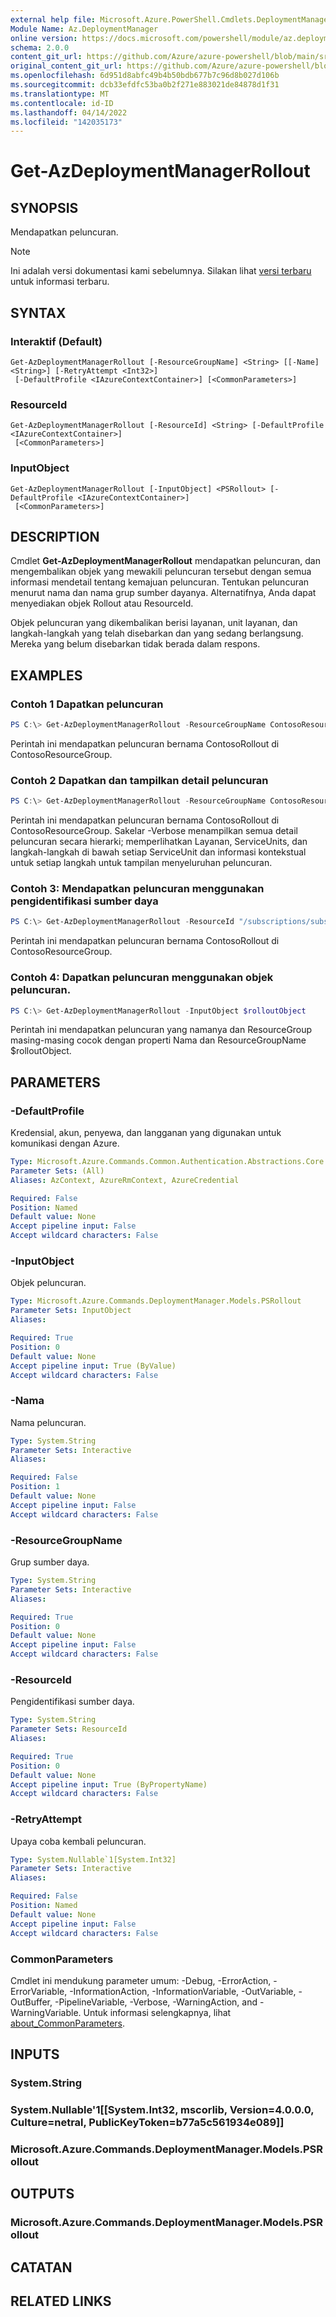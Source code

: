 ```yaml
---
external help file: Microsoft.Azure.PowerShell.Cmdlets.DeploymentManager.dll-Help.xml
Module Name: Az.DeploymentManager
online version: https://docs.microsoft.com/powershell/module/az.deploymentmanager/get-azdeploymentmanagerrollout
schema: 2.0.0
content_git_url: https://github.com/Azure/azure-powershell/blob/main/src/DeploymentManager/DeploymentManager/help/Get-AzDeploymentManagerRollout.md
original_content_git_url: https://github.com/Azure/azure-powershell/blob/main/src/DeploymentManager/DeploymentManager/help/Get-AzDeploymentManagerRollout.md
ms.openlocfilehash: 6d951d8abfc49b4b50bdb677b7c96d8b027d106b
ms.sourcegitcommit: dcb33efdfc53ba0b2f271e883021de84878d1f31
ms.translationtype: MT
ms.contentlocale: id-ID
ms.lasthandoff: 04/14/2022
ms.locfileid: "142035173"
---
```

# Get-AzDeploymentManagerRollout

## SYNOPSIS
Mendapatkan peluncuran.

> [!NOTE]
>Ini adalah versi dokumentasi kami sebelumnya. Silakan lihat [versi terbaru](/powershell/module/az.deploymentmanager/get-azdeploymentmanagerrollout) untuk informasi terbaru.

## SYNTAX

### Interaktif (Default)
```
Get-AzDeploymentManagerRollout [-ResourceGroupName] <String> [[-Name] <String>] [-RetryAttempt <Int32>]
 [-DefaultProfile <IAzureContextContainer>] [<CommonParameters>]
```

### ResourceId
```
Get-AzDeploymentManagerRollout [-ResourceId] <String> [-DefaultProfile <IAzureContextContainer>]
 [<CommonParameters>]
```

### InputObject
```
Get-AzDeploymentManagerRollout [-InputObject] <PSRollout> [-DefaultProfile <IAzureContextContainer>]
 [<CommonParameters>]
```

## DESCRIPTION
Cmdlet **Get-AzDeploymentManagerRollout** mendapatkan peluncuran, dan mengembalikan objek yang mewakili peluncuran tersebut dengan semua informasi mendetail tentang kemajuan peluncuran.
Tentukan peluncuran menurut nama dan nama grup sumber dayanya. Alternatifnya, Anda dapat menyediakan objek Rollout atau ResourceId.

Objek peluncuran yang dikembalikan berisi layanan, unit layanan, dan langkah-langkah yang telah disebarkan dan yang sedang berlangsung. Mereka yang belum disebarkan tidak berada dalam respons.

## EXAMPLES

### Contoh 1 Dapatkan peluncuran
```powershell
PS C:\> Get-AzDeploymentManagerRollout -ResourceGroupName ContosoResourceGroup -Name ContosoRollout
```

Perintah ini mendapatkan peluncuran bernama ContosoRollout di ContosoResourceGroup. 

### Contoh 2 Dapatkan dan tampilkan detail peluncuran
```powershell
PS C:\> Get-AzDeploymentManagerRollout -ResourceGroupName ContosoResourceGroup -Name ContosoRollout -Verbose
```

Perintah ini mendapatkan peluncuran bernama ContosoRollout di ContosoResourceGroup. Sakelar -Verbose menampilkan semua detail peluncuran secara hierarki; memperlihatkan Layanan, ServiceUnits, dan langkah-langkah di bawah setiap ServiceUnit dan informasi kontekstual untuk setiap langkah untuk tampilan menyeluruhan peluncuran.

### Contoh 3: Mendapatkan peluncuran menggunakan pengidentifikasi sumber daya
```powershell
PS C:\> Get-AzDeploymentManagerRollout -ResourceId "/subscriptions/subscriptionId/resourcegroups/ContosoResourceGroup/providers/Microsoft.DeploymentManager/rollouts/ContosoRollout"
```

Perintah ini mendapatkan peluncuran bernama ContosoRollout di ContosoResourceGroup.

### Contoh 4: Dapatkan peluncuran menggunakan objek peluncuran.
```powershell
PS C:\> Get-AzDeploymentManagerRollout -InputObject $rolloutObject
```

Perintah ini mendapatkan peluncuran yang namanya dan ResourceGroup masing-masing cocok dengan properti Nama dan ResourceGroupName $rolloutObject.

## PARAMETERS

### -DefaultProfile
Kredensial, akun, penyewa, dan langganan yang digunakan untuk komunikasi dengan Azure.

```yaml
Type: Microsoft.Azure.Commands.Common.Authentication.Abstractions.Core.IAzureContextContainer
Parameter Sets: (All)
Aliases: AzContext, AzureRmContext, AzureCredential

Required: False
Position: Named
Default value: None
Accept pipeline input: False
Accept wildcard characters: False
```

### -InputObject
Objek peluncuran.

```yaml
Type: Microsoft.Azure.Commands.DeploymentManager.Models.PSRollout
Parameter Sets: InputObject
Aliases:

Required: True
Position: 0
Default value: None
Accept pipeline input: True (ByValue)
Accept wildcard characters: False
```

### -Nama
Nama peluncuran.

```yaml
Type: System.String
Parameter Sets: Interactive
Aliases:

Required: False
Position: 1
Default value: None
Accept pipeline input: False
Accept wildcard characters: False
```

### -ResourceGroupName
Grup sumber daya.

```yaml
Type: System.String
Parameter Sets: Interactive
Aliases:

Required: True
Position: 0
Default value: None
Accept pipeline input: False
Accept wildcard characters: False
```

### -ResourceId
Pengidentifikasi sumber daya.

```yaml
Type: System.String
Parameter Sets: ResourceId
Aliases:

Required: True
Position: 0
Default value: None
Accept pipeline input: True (ByPropertyName)
Accept wildcard characters: False
```

### -RetryAttempt
Upaya coba kembali peluncuran.

```yaml
Type: System.Nullable`1[System.Int32]
Parameter Sets: Interactive
Aliases:

Required: False
Position: Named
Default value: None
Accept pipeline input: False
Accept wildcard characters: False
```

### CommonParameters
Cmdlet ini mendukung parameter umum: -Debug, -ErrorAction, -ErrorVariable, -InformationAction, -InformationVariable, -OutVariable, -OutBuffer, -PipelineVariable, -Verbose, -WarningAction, and -WarningVariable. Untuk informasi selengkapnya, lihat [about_CommonParameters](http://go.microsoft.com/fwlink/?LinkID=113216).

## INPUTS

### System.String

### System.Nullable'1[[System.Int32, mscorlib, Version=4.0.0.0, Culture=netral, PublicKeyToken=b77a5c561934e089]]

### Microsoft.Azure.Commands.DeploymentManager.Models.PSRollout

## OUTPUTS

### Microsoft.Azure.Commands.DeploymentManager.Models.PSRollout

## CATATAN

## RELATED LINKS
